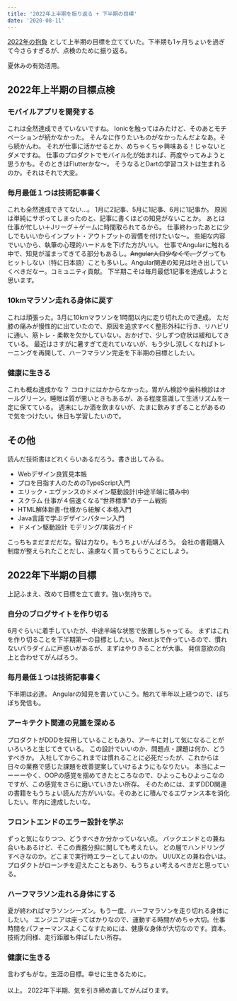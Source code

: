 ```yaml
---
title: '2022年上半期を振り返る + 下半期の目標'
date: '2020-08-11'
---
```


[2022年の抱負](https://itiiki.hatenablog.com/entry/2022/01/04/221010)
として上半期の目標を立てていた。下半期も1ヶ月ちょいを過ぎて今さらすぎるが、点検のために振り返る。

夏休みの有効活用。

## 2022年上半期の目標点検
### モバイルアプリを開発する
これは全然達成できていないですね。
Ionicを触ってはみたけど、そのあとモチベーションが続かなかった。
そんなに作りたいものがなかったんだよなあ。そら続かんわ。
それが仕事に活かせるとか、めちゃくちゃ興味ある！じゃないとダメですね。
仕事のプロダクトでモバイル化が始まれば、再度やってみようと思うかも。そのときはFlutterかな〜。
そうなるとDartの学習コストは生まれるのか。それはそれで大変。

### 毎月最低１つは技術記事書く
これも全然達成できてない…。
1月に2記事、5月に1記事、6月に1記事か。
原因は単純にサボってしまったのと、記事に書くほどの知見がないことか。
あとは仕事が忙しい＋Jリーグ＋ゲームに時間取られてるから。
仕事終わったあとに少しでもいいからインプット・アウトプットの習慣を付けたいな〜。
些細な内容でいいから、執筆の心理的ハードルを下げた方がいい。
仕事でAngularに触れる中で、知見が溜まってきてる部分もあるし。~~Angular人口少なくて、~~ググってもヒットしない（特に日本語）ことも多いし。Angular関連の知見は吐き出していくべきだなー。コミュニティ貢献。
下半期こそは毎月最低1記事を達成しようと思います。

### 10kmマラソン走れる身体に戻す
これは頑張った。3月に10kmマラソンを1時間以内に走り切れたので達成。
ただ膝の痛みが慢性的に出ていたので、原因を追求すべく整形外科に行き、リハビリに通い、筋トレ・柔軟を欠かしていない。おかげで、少しずつ症状は緩和してきている。
最近はさすがに暑すぎて走れていないが、もう少し涼しくなればトレーニングを再開して、ハーフマラソン完走を下半期の目標としたい。

### 健康に生きる
これも概ね達成かな？
コロナにはかからなかった。胃がん検診や歯科検診はオールグリーン。睡眠は質が悪いときもあるが、ある程度意識して生活リズムを一定に保てている。
週末にしか酒を飲まないが、たまに飲みすぎることがあるので気をつけたい。休日も学習したいので。

## その他
読んだ技術書はどれくらいあるだろう。書き出してみる。

- Webデザイン良質見本帳
- プロを目指す人のためのTypeScript入門
- エリック・エヴァンスのドメイン駆動設計(中途半端に積み中)
- スクラム 仕事が４倍速くなる“世界標準”のチーム戦術
- HTML解体新書-仕様から紐解く本格入門
- Java言語で学ぶデザインパターン入門
- ドメイン駆動設計 モデリング/実装ガイド

こっちもまだまだだな。智は力なり。もうちょいがんばろう。
会社の書籍購入制度が整えられたことだし、遠慮なく買ってもらうことにしよう。

## 2022年下半期の目標
上記ふまえ、改めて目標を立て直す。強い気持ちで。

### 自分のブログサイトを作り切る
6月ぐらいに着手していたが、中途半端な状態で放置しちゃってる。
まずはこれを作り切ることを下半期第一の目標としたい。
Next.jsで作っているので、慣れないパラダイムに戸惑いがあるが、まずはやりきることが大事。
発信意欲の向上と合わせてがんばろう。

### 毎月最低１つは技術記事書く
下半期は必達。
Angularの知見を書いていこう。触れて半年以上経つので、ぼちぼち発信も。

### アーキテクト関連の見識を深める
プロダクトがDDDを採用していることもあり、アーキに対して気になることがいろいろと生じてきている。
この設計でいいのか、問題点・課題は何か、どうすべきか。
入社してからこれまでは慣れることに必死だったが、これからは日々の業務で感じた課題を改善提案していけるようにもなりたい。
本当によーーーーやく、OOPの感覚を掴めてきたところなので、ひよっこもひよっこなのですが、この感覚をさらに磨いていきたい所存。
そのためには、まずDDD関連の書籍をもうちょい読んだ方がいいな。そのあとに積んでるエヴァンス本を消化したい。年内に達成したいな。

### フロントエンドのエラー設計を学ぶ
ずっと気になりつつ、どうすべきか分かっていない点。
バックエンドとの兼ね合いもあるけど、そこの責務分担に関しても考えたい。
どの層でハンドリングすべきなのか。どこまで実行時エラーとしてよいのか。
UI/UXとの兼ね合いは。
プロダクトがローンチを迎えたこともあり、もうちょい考えるべきだと思っている。

### ハーフマラソン走れる身体にする
夏が終わればマラソンシーズン。もう一度、ハーフマラソンを走り切れる身体にしたい。
エンジニアは座ってばかりなので、運動する時間がめちゃ大切。仕事時間をパフォーマンスよくこなすためには、健康な身体が大切なのです。資本。
技術力同様、走行距離も伸ばしたい所存。

### 健康に生きる
言わずもがな。生涯の目標。幸せに生きるために。
<br>
<br>
以上。
2022年下半期、気を引き締め直してがんばります。